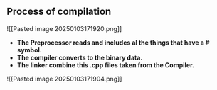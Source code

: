 ## Process of compilation 

![[Pasted image 20250103171920.png]]
- **The Preprocessor reads and includes al the things that have a # symbol.**
- **The compiler converts to the binary data.**
- **The linker combine this .cpp files taken from the Compiler.** 

![[Pasted image 20250103171904.png]]
